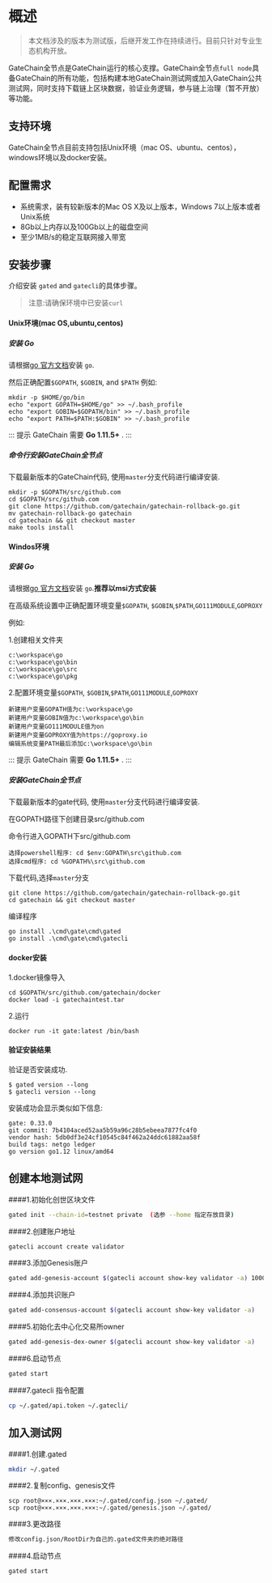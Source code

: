 # 概述

>本文档涉及的版本为测试版，后继开发工作在持续进行。目前只针对专业生态机构开放。

GateChain全节点是GateChain运行的核心支撑。GateChain全节点`full node`具备GateChain的所有功能，包括构建本地GateChain测试网或加入GateChain公共测试网，同时支持下载链上区块数据，验证业务逻辑，参与链上治理（暂不开放）等功能。

## 支持环境
GateChain全节点目前支持包括Unix环境（mac OS、ubuntu、centos），windows环境以及docker安装。

## 配置需求
- 系统需求，装有较新版本的Mac OS X及以上版本，Windows 7以上版本或者Unix系统
- 8Gb以上内存以及100Gb以上的磁盘空间
- 至少1MB/s的稳定互联网接入带宽
 
## 安装步骤

介绍安装 `gated` and `gatecli`的具体步骤。

> 注意:请确保环境中已安装`curl`

#### Unix环境(mac OS,ubuntu,centos)
##### 安装 Go

请根据[go 官方文档](https://golang.org/doc/install)安装 `go`.

然后正确配置`$GOPATH`, `$GOBIN`, and `$PATH` 
例如:

```
mkdir -p $HOME/go/bin 
echo "export GOPATH=$HOME/go" >> ~/.bash_profile
echo "export GOBIN=$GOPATH/bin" >> ~/.bash_profile
echo "export PATH=$PATH:$GOBIN" >> ~/.bash_profile
```

::: 提示
GateChain 需要 **Go 1.11.5+** .
:::

##### 命令行安装GateChain全节点

下载最新版本的GateChain代码, 使用`master`分支代码进行编译安装.

```
mkdir -p $GOPATH/src/github.com
cd $GOPATH/src/github.com
git clone https://github.com/gatechain/gatechain-rollback-go.git
mv gatechain-rollback-go gatechain
cd gatechain && git checkout master
make tools install
```

####  Windos环境
##### 安装 Go

请根据[go 官方文档](https://golang.org/doc/install)安装 `go`.**推荐以msi方式安装**

在高级系统设置中正确配置环境变量`$GOPATH`, `$GOBIN`,`$PATH`,`GO111MODULE`,`GOPROXY `

例如:

1.创建相关文件夹

```
c:\workspace\go
c:\workspace\go\bin
c:\workspace\go\src
c:\workspace\go\pkg
```
2.配置环境变量`$GOPATH`, `$GOBIN`,`$PATH`,`GO111MODULE`,`GOPROXY `

```
新建用户变量GOPATH值为c:\workspace\go
新建用户变量GOBIN值为c:\workspace\go\bin
新建用户变量GO111MODULE值为on
新建用户变量GOPROXY值为https://goproxy.io
编辑系统变量PATH最后添加c:\workspace\go\bin
```

::: 提示
GateChain 需要 **Go 1.11.5+** .
:::

##### 安装GateChain全节点

下载最新版本的gate代码, 使用`master`分支代码进行编译安装.

在GOPATH路径下创建目录src/github.com

命令行进入GOPATH下src/github.com

```
选择powershell程序: cd $env:GOPATH\src\github.com
选择cmd程序: cd %GOPATH%\src\github.com
```
下载代码,选择`master`分支

```
git clone https://github.com/gatechain/gatechain-rollback-go.git
cd gatechain && git checkout master
```
编译程序

```
go install .\cmd\gate\cmd\gated
go install .\cmd\gate\cmd\gatecli
```

####  docker安装

1.docker镜像导入

```
cd $GOPATH/src/github.com/gatechain/docker
docker load -i gatechaintest.tar
```
2.运行

```
docker run -it gate:latest /bin/bash
```

#### 验证安装结果
验证是否安装成功.

```
$ gated version --long
$ gatecli version --long

```
安装成功会显示类似如下信息:

```
gate: 0.33.0
git commit: 7b4104aced52aa5b59a96c28b5ebeea7877fc4f0
vendor hash: 5db0df3e24cf10545c84f462a24ddc61882aa58f
build tags: netgo ledger
go version go1.12 linux/amd64
```


## 创建本地测试网

####1.初始化创世区块文件

```bash
gated init --chain-id=testnet private  (选参 --home 指定存放目录)
```

####2.创建账户地址

```bash
gatecli account create validator
```

####3.添加Genesis账户

```bash
gated add-genesis-account $(gatecli account show-key validator -a) 1000000000000000000000000000NANOGC
```

####4.添加共识账户

```bash
gated add-consensus-account $(gatecli account show-key validator -a)
```

####5.初始化去中心化交易所owner

```bash
gated add-genesis-dex-owner $(gatecli account show-key validator -a)
```

####6.启动节点

```bash
gated start
```

####7.gatecli 指令配置

```bash
cp ~/.gated/api.token ~/.gatecli/
```

## 加入测试网

####1.创建.gated

```bash
mkdir ~/.gated
```

####2.复制config、genesis文件

```
scp root@×××.×××.×××.×××:~/.gated/config.json ~/.gated/
scp root@×××.×××.×××.×××:~/.gated/genesis.json ~/.gated/
```

####3.更改路径

```bash
修改config.json/RootDir为自己的.gated文件夹的绝对路径
```

####4.启动节点

```bash
gated start
```
